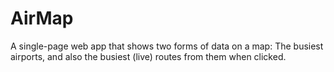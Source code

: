 # AirMap
A single-page web app that shows two forms of data on a map: The busiest airports, and also the busiest (live) routes from them when clicked.

